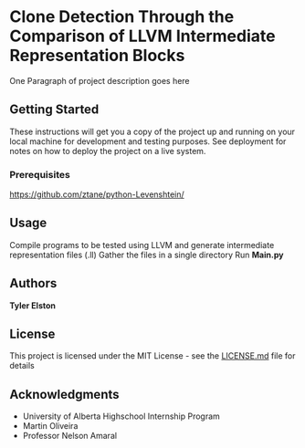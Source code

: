 # Clone Detection Through the Comparison of LLVM Intermediate Representation Blocks

One Paragraph of project description goes here

## Getting Started

These instructions will get you a copy of the project up and running on your local machine for development and testing purposes. See deployment for notes on how to deploy the project on a live system.

### Prerequisites

https://github.com/ztane/python-Levenshtein/

## Usage

Compile programs to be tested using LLVM and generate intermediate representation files (.ll)
Gather the files in a single directory
Run **Main.py**

## Authors

**Tyler Elston**

## License

This project is licensed under the MIT License - see the [LICENSE.md](LICENSE.md) file for details

## Acknowledgments

* University of Alberta Highschool Internship Program
* Martin Oliveira
* Professor Nelson Amaral
